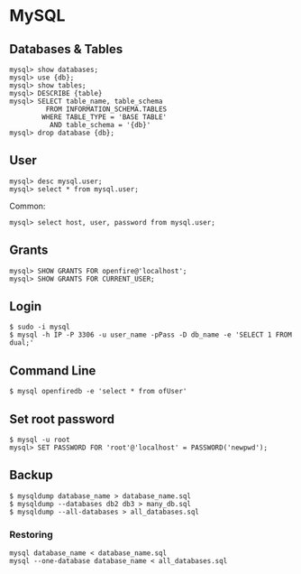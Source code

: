 # MySQL

## Databases & Tables
```
mysql> show databases;
mysql> use {db};
mysql> show tables;
mysql> DESCRIBE {table}
mysql> SELECT table_name, table_schema
         FROM INFORMATION_SCHEMA.TABLES
        WHERE TABLE_TYPE = 'BASE TABLE'
          AND table_schema = '{db}'
mysql> drop database {db};
```

## User
```
mysql> desc mysql.user;
mysql> select * from mysql.user;
```
Common:
```
mysql> select host, user, password from mysql.user;
```

## Grants
```
mysql> SHOW GRANTS FOR openfire@'localhost';
mysql> SHOW GRANTS FOR CURRENT_USER;
```

## Login
```
$ sudo -i mysql
$ mysql -h IP -P 3306 -u user_name -pPass -D db_name -e 'SELECT 1 FROM dual;'
```

## Command Line
```
$ mysql openfiredb -e 'select * from ofUser'
```

## Set root password
```
$ mysql -u root
mysql> SET PASSWORD FOR 'root'@'localhost' = PASSWORD('newpwd');
```

## Backup
```
$ mysqldump database_name > database_name.sql
$ mysqldump --databases db2 db3 > many_db.sql
$ mysqldump --all-databases > all_databases.sql
```
### Restoring
```
mysql database_name < database_name.sql
mysql --one-database database_name < all_databases.sql

```
